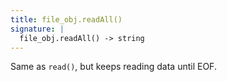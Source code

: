 ```yaml
---
title: file_obj.readAll()
signature: |
  file_obj.readAll() -> string
---
```


Same as `read()`, but keeps reading data until EOF.

